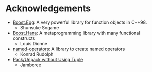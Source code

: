 Acknowledgements
================

* [Boost.Egg](http://p-stade.sourceforge.net/boost/libs/egg/doc/html/index.html): A very powerful library for function objects in C++98.
    - Shunsuke Sogame
* [Boost.Hana](https://github.com/ldionne/hana): A metaprogramming library with many functional constructs
    - Louis Dionne
* [named-operators](https://github.com/klmr/named-operator): A library to create named operators
    - Konrad Rudolph
* [Pack/Unpack without Using Tuple](http://jamboree.github.io/cout/tricks/2014/07/21/pack-unpack-without-using-tuple.html)
    - Jamboree

